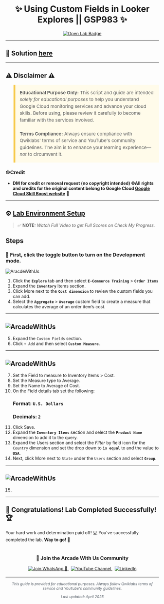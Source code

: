<h1 align="center">
✨ Using Custom Fields in Looker Explores || GSP983 ✨
</h1>

<div align="center">
  <a href=""_blank" rel="noopener noreferrer">
    <img src="https://img.shields.io/badge/Open_Lab-Cloud_Skills_Boost-4285F4?style=for-the-badge&logo=google&logoColor=white&labelColor=34A853" alt="Open Lab Badge">
  </a>
</div>

---

## 🔑 Solution [here]()

---

## ⚠️ Disclaimer ⚠️

<blockquote style="background-color: #fffbea; border-left: 6px solid #f7c948; padding: 1em; font-size: 15px; line-height: 1.5;">
  <strong>Educational Purpose Only:</strong> This script and guide are intended <em>solely for educational purposes</em> to help you understand Google Cloud monitoring services and advance your cloud skills. Before using, please review it carefully to become familiar with the services involved.
  <br><br>
  <strong>Terms Compliance:</strong> Always ensure compliance with Qwiklabs' terms of service and YouTube's community guidelines. The aim is to enhance your learning experience—<em>not</em> to circumvent it.
</blockquote>

### ©Credit
- **DM for credit or removal request (no copyright intended) ©All rights and credits for the original content belong to Google Cloud [Google Cloud Skill Boost website](https://www.cloudskillsboost.google/)** 🙏

---

## ⚙️ <ins>Lab Environment Setup</ins>

> ✅ **NOTE:** *Watch Full Video to get Full Scores on Check My Progress.*

## Steps

### 🚨 First, click the toggle button to turn on the Development mode.
![AracdeWithUs](https://github.com/user-attachments/assets/1a2d8b5f-1a0d-4659-b846-5b56e679a1a9)

1. Click the **`Explore`** tab and then select **`E-Commerce Training`** > **`Order Items`**
2. Expand the **`Inventory`** Items section.
3. Click More next to the **`Cost dimension`** to review the custom fields you can add.
4. Select the **`Aggregate`** > **`Average`** custom field to create a measure that calculates the average of an order item’s cost.
---
![ArcadeWithUs](https://cdn.qwiklabs.com/8JEOE1CTMSTBLL16%2BBGgQtWAt%2FRrvNjN7wzYGaUw97M%3D)
---
5. Expand the `Custom Fields` section.
6. Click `+ Add` and then select **`Custom Measure`**.
---
![ArcadeWithUs](https://cdn.qwiklabs.com/xcy%2BT8AWDSpvIhOKTButNVN0s2A8weD9fQW9thP8Jl8%3D)
---
7. Set the Field to measure to Inventory Items > Cost.
8. Set the Measure type to Average.
9. Set the Name to Average of Cost.
10. On the Field details tab set the following:
    ### Format: `U.S. Dollars`
    ### Decimals: **`2`**
11. Click Save.
12. Expand the **`Inventory Items`** section and select the **`Product Name`** dimension to add it to the query.
13. Expand the Users section and select the *Filter* by field icon for the `Country` dimension and set the drop down to **`is equal`** to and the value to **`USA`**.
14. Next, click More next to `State` under the `Users` section and select **`Group`**.

---
![ArcadeWithUs](https://cdn.qwiklabs.com/qYIFUML28%2FsAaT4rCESXzDRAD26EbuZBgUnyOZjTMTQ%3D)
---

15.
---

## 🎉 **Congratulations! Lab Completed Successfully!** 🏆  

Your hard work and determination paid off! 💻
You've successfully completed the lab. **Way to go!** 🚀


<div align="center" style="padding: 5px;">
  <h3>📱 Join the Arcade With Us Community</h3>
  
  <a href="https://chat.whatsapp.com/KN3NvYNTJvU5xMCVTORJtS">
    <img src="https://img.shields.io/badge/Join_WhatsApp-25D366?style=for-the-badge&logo=whatsapp&logoColor=white" alt="Join WhatsApp 👥">
  </a>
  &nbsp;
  <a href="https://youtube.com/@arcadewithus_we?si=yeEby5M3k40gdX4l">
    <img src="https://img.shields.io/badge/Subscribe-Arcade%20With%20Us-FF0000?style=for-the-badge&logo=youtube&logoColor=white" alt="YouTube Channel">
  </a>
  &nbsp;
  <a href="https://www.linkedin.com/in/tripti-gupta-a28a6832b/">
    <img src="https://img.shields.io/badge/LINKEDIN-Tripti%20Gupta-0077B5?style=for-the-badge&logo=linkedin&logoColor=white" alt="LinkedIn">
</a>


</div>

---

<div align="center">
  <p style="font-size: 12px; color: #586069;">
    <em>This guide is provided for educational purposes. Always follow Qwiklabs terms of service and YouTube's community guidelines.</em>
  </p>
  <p style="font-size: 12px; color: #586069;">
    <em>Last updated: April 2025</em>
  </p>
</div>
